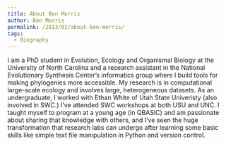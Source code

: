 ```yaml
---
title: About Ben Morris
author: Ben Morris
permalink: /2013/02/about-ben-morris/
tags:
  - Biography
---
```

I am a PhD student in Evolution, Ecology and Organismal Biology at the University of North Carolina and a research assistant in the National Evolutionary Synthesis Center&#8217;s informatics group where I build tools for making phylogenies more accessible. My research is in computational large-scale ecology and involves large, heterogeneous datasets. As an undergraduate, I worked with Ethan White of Utah State Univeristy (also involved in SWC.) I&#8217;ve attended SWC workshops at both USU and UNC. I taught myself to program at a young age (in QBASIC) and am passionate about sharing that knowledge with others, and I&#8217;ve seen the huge transformation that research labs can undergo after learning some basic skills like simple text file manipulation in Python and version control.
